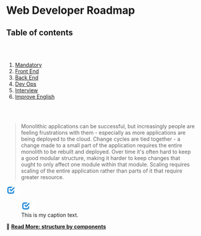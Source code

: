 [✔]: assets/images/checkbox-small-blue.png

# Web Developer Roadmap

## Table of contents

<br /><br />

1. [Mandatory](sections/mandatory)
2. [Front End](sections/front-end)
3. [Back End](sections/back-end)
4. [Dev Ops](sections/dev-ops)
5. [Interview](sections/interview)
6. [Improve English](sections/improve-english)

<br /><br />

> Monolithic applications can be successful, but increasingly people are feeling frustrations with them - especially as more applications are being deployed to the cloud. Change cycles are tied together - a change made to a small part of the application requires the entire monolith to be rebuilt and deployed. Over time it's often hard to keep a good modular structure, making it harder to keep changes that ought to only affect one module within that module. Scaling requires scaling of the entire application rather than parts of it that require greater resource.

![alt text](assets/images/checkbox-small-blue.png 'Structuring solution by components')

<figure>
  <img src="assets/images/checkbox-small-blue.png" alt="my alt text"/>
  <figcaption>This is my caption text.</figcaption>
</figure>

🔗 [**Read More: structure by components**](/sections/projectstructre/breakintcomponents.md)
